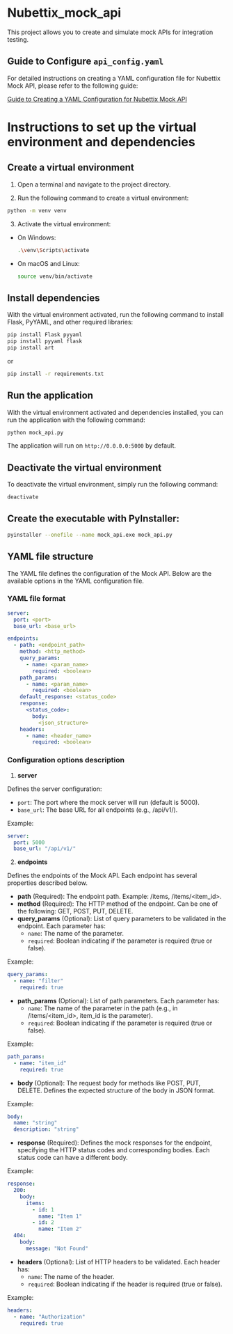 # Nubettix_mock_api
This project allows you to create and simulate mock APIs for integration testing.

## Guide to Configure `api_config.yaml`

For detailed instructions on creating a YAML configuration file for Nubettix Mock API, please refer to the following guide:

[Guide to Creating a YAML Configuration for Nubettix Mock API](https://nubettix.com/en/guide-to-creating-a-yaml-configuration-for-nubettix-mock-api/)

# Instructions to set up the virtual environment and dependencies

## Create a virtual environment

1. Open a terminal and navigate to the project directory.

2. Run the following command to create a virtual environment:

```sh
python -m venv venv
```

3. Activate the virtual environment:

- On Windows:
  ```sh
  .\venv\Scripts\activate
  ```

- On macOS and Linux:
  ```sh
  source venv/bin/activate
  ```

## Install dependencies

With the virtual environment activated, run the following command to install Flask, PyYAML, and other required libraries:

```sh
pip install Flask pyyaml
pip install pyyaml flask
pip install art
```
or 

```sh
pip install -r requirements.txt
```

## Run the application

With the virtual environment activated and dependencies installed, you can run the application with the following command:

```sh
python mock_api.py
```

The application will run on `http://0.0.0.0:5000` by default.

## Deactivate the virtual environment

To deactivate the virtual environment, simply run the following command:

```sh
deactivate
```

## Create the executable with PyInstaller:
```sh
pyinstaller --onefile --name mock_api.exe mock_api.py
```

## YAML file structure

The YAML file defines the configuration of the Mock API. Below are the available options in the YAML configuration file.

### YAML file format
```yaml
server:
  port: <port>
  base_url: <base_url>

endpoints:
  - path: <endpoint_path>
    method: <http_method>
    query_params:
      - name: <param_name>
        required: <boolean>
    path_params:
      - name: <param_name>
        required: <boolean>
    default_response: <status_code>
    response:
      <status_code>:
        body:
          <json_structure>
    headers:
      - name: <header_name>
        required: <boolean>
```

### Configuration options description

1. **server**

Defines the server configuration:

- `port`: The port where the mock server will run (default is 5000).
- `base_url`: The base URL for all endpoints (e.g., /api/v1/).

Example:
```yaml
server:
  port: 5000
  base_url: "/api/v1/"
```

2. **endpoints**

Defines the endpoints of the Mock API. Each endpoint has several properties described below.

- **path** (Required): The endpoint path. Example: /items, /items/<item_id>.
- **method** (Required): The HTTP method of the endpoint. Can be one of the following: GET, POST, PUT, DELETE.
- **query_params** (Optional): List of query parameters to be validated in the endpoint. Each parameter has:
  - `name`: The name of the parameter.
  - `required`: Boolean indicating if the parameter is required (true or false).

Example:
```yaml
query_params:
  - name: "filter"
    required: true
```

- **path_params** (Optional): List of path parameters. Each parameter has:
  - `name`: The name of the parameter in the path (e.g., in /items/<item_id>, item_id is the parameter).
  - `required`: Boolean indicating if the parameter is required (true or false).

Example:
```yaml
path_params:
  - name: "item_id"
    required: true
```

- **body** (Optional): The request body for methods like POST, PUT, DELETE. Defines the expected structure of the body in JSON format.

Example:
```yaml
body:
  name: "string"
  description: "string"
```

- **response** (Required): Defines the mock responses for the endpoint, specifying the HTTP status codes and corresponding bodies. Each status code can have a different body.

Example:
```yaml
response:
  200:
    body:
      items:
        - id: 1
          name: "Item 1"
        - id: 2
          name: "Item 2"
  404:
    body:
      message: "Not Found"
```

- **headers** (Optional): List of HTTP headers to be validated. Each header has:
  - `name`: The name of the header.
  - `required`: Boolean indicating if the header is required (true or false).

Example:
```yaml
headers:
  - name: "Authorization"
    required: true
```

